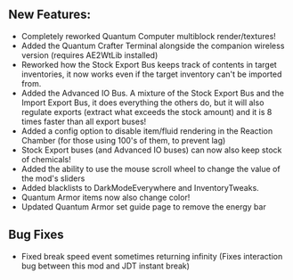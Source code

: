 ## New Features:
- Completely reworked Quantum Computer multiblock render/textures!
- Added the Quantum Crafter Terminal alongside the companion wireless version (requires AE2WtLib installed)
- Reworked how the Stock Export Bus keeps track of contents in target inventories, it now works even if the target inventory can't be imported from.
- Added the Advanced IO Bus. A mixture of the Stock Export Bus and the Import Export Bus, it does everything the others do, but it will also regulate exports (extract what exceeds the stock amount) and it is 8 times faster than all export buses!
- Added a config option to disable item/fluid rendering in the Reaction Chamber (for those using 100's of them, to prevent lag)
- Stock Export buses (and Advanced IO buses) can now also keep stock of chemicals!
- Added the ability to use the mouse scroll wheel to change the value of the mod's sliders
- Added blacklists to DarkModeEverywhere and InventoryTweaks.
- Quantum Armor items now also change color!
- Updated Quantum Armor set guide page to remove the energy bar

## Bug Fixes
- Fixed break speed event sometimes returning infinity (Fixes interaction bug between this mod and JDT instant break)